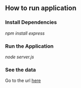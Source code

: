 ## How to run application

### Install Dependencies
*npm install express*

### Run the Application
*node server.js*

### See the data

Go to the url [here](http://localhost:3001/hawkers)
